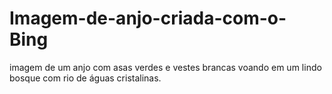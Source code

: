 # Imagem-de-anjo-criada-com-o-Bing
imagem de um anjo com asas verdes e vestes brancas voando em um lindo bosque com rio de águas cristalinas.
